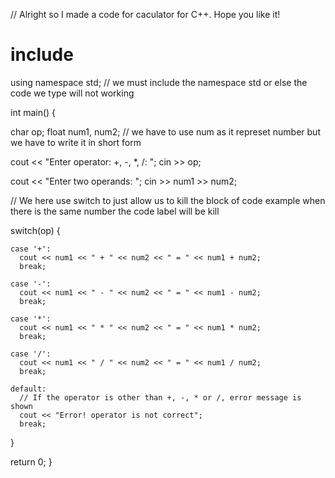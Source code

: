 // Alright so I made a code for caculator for C++. Hope you like it! 

# include <iostream>
using namespace std; // we must include the namespace std or else the code we type will not working

int main() {

  char op;
  float num1, num2; // we have to use num as it represet number but we have to write it in short form

  cout << "Enter operator: +, -, *, /: ";
  cin >> op;

  cout << "Enter two operands: ";
  cin >> num1 >> num2;
  
// We here use switch to just allow us to kill  the block of code example when there is the same number the code label will be kill 
  
  switch(op) {

    case '+':
      cout << num1 << " + " << num2 << " = " << num1 + num2;
      break;

    case '-':
      cout << num1 << " - " << num2 << " = " << num1 - num2;
      break;

    case '*':
      cout << num1 << " * " << num2 << " = " << num1 * num2;
      break;

    case '/':
      cout << num1 << " / " << num2 << " = " << num1 / num2;
      break;

    default:
      // If the operator is other than +, -, * or /, error message is shown
      cout << "Error! operator is not correct";
      break;
  }

  return 0;
}
